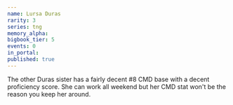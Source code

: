 ```yaml
---
name: Lursa Duras
rarity: 3
series: tng
memory_alpha:
bigbook_tier: 5
events: 0
in_portal:
published: true
---
```


The other Duras sister has a fairly decent #8 CMD base with a decent proficiency score. She can work all weekend but her CMD stat won't be the reason you keep her around.
